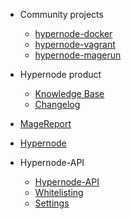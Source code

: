 * Community projects

  * [hypernode-docker](https://community.hypernode.io/hypernode-docker/)
  * [hypernode-vagrant](https://community.hypernode.io/hypernode-vagrant/)
  * [hypernode-magerun](https://community.hypernode.io/hypernode-magerun/)

* Hypernode product
  * [Knowledge Base](https://support.hypernode.com/)
  * [Changelog](https://support.hypernode.com/category/changelog/)

* [MageReport](https://www.magereport.com/)
* [Hypernode](https://hypernode.com/)

* Hypernode-API

  * [Hypernode-API](/Documentation/hypernode-api/README.md)
  * [Whitelisting](/Documentation/hypernode-api/whitelisting/README.md)
  * [Settings](/Documentation/hypernode-api/settings/README.md)
